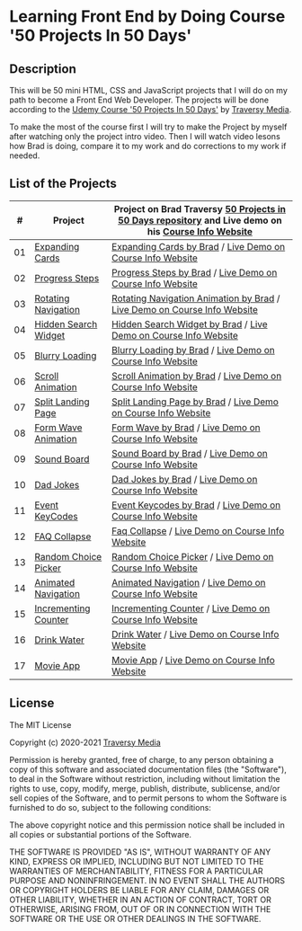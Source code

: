 # Learning Front End by Doing Course '50 Projects In 50 Days'

## Description

This will be 50 mini HTML, CSS and JavaScript projects that I will do on my path to become a Front End Web Developer.
The projects will be done according to the [Udemy Course '50 Projects In 50 Days'](https://www.udemy.com/course/50-projects-50-days) by [Traversy Media](https://traversymedia.com).

To make the most of the course first I will try to make the Project by myself after watching only the project intro video. Then I will watch video lesons how Brad is doing, compare it to my work and do corrections to my work if needed.

## List of the Projects

|  #  | Project                                                                                                                 | Project on Brad Traversy [50 Projects in 50 Days repository](https://github.com/bradtraversy/50projects50days) and Live demo on his [Course Info Website](https://50projects50days.com)                                                          |
| :-: | ------------------------------------------------------------------------------------------------------------------------|--------------------------------------------------------------------------------------------------------------------------------------------------------------------------------------------------------------------------------------------------|
| 01  | [Expanding Cards](https://github.com/nerijus-bauza/50-projects-50-days/tree/main/day-01-expanding-cards)                | [Expanding Cards by Brad](https://github.com/bradtraversy/50projects50days/tree/master/expanding-cards) / [Live Demo on Course Info Website](https://50projects50days.com/projects/expanding-cards/)                                             |
| 02  | [Progress Steps](https://github.com/nerijus-bauza/50-projects-50-days/tree/main/day-02-progress-steps)                  | [Progress Steps by Brad](https://github.com/bradtraversy/50projects50days/tree/master/progress-steps) / [Live Demo on Course Info Website](https://50projects50days.com/projects/progress-steps/)                                                |
| 03  | [Rotating Navigation](https://github.com/nerijus-bauza/50-projects-50-days/tree/main/day-03-rotating-navigation)        | [Rotating Navigation Animation by Brad](https://github.com/bradtraversy/50projects50days/tree/master/rotating-nav-animation) / [Live Demo on Course Info Website](https://50projects50days.com/projects/rotating-navigation-animation/)          |
| 04  | [Hidden Search Widget](https://github.com/nerijus-bauza/50-projects-50-days/tree/main/day-04-hidden-search-widget)      | [Hidden Search Widget by Brad](https://github.com/bradtraversy/50projects50days/tree/master/hidden-search) / [Live Demo on Course Info Website](https://50projects50days.com/projects/hidden-search-widget/)                                     |
| 05  | [Blurry Loading](https://github.com/nerijus-bauza/50-projects-50-days/tree/main/day-05-blurry-loading)                  | [Blurry Loading by Brad](https://github.com/bradtraversy/50projects50days/tree/master/blurry-loading) / [Live Demo on Course Info Website](https://50projects50days.com/projects/blurry-loading/)                                                |
| 06  | [Scroll Animation](https://github.com/nerijus-bauza/50-projects-50-days/tree/main/day-06-scroll-animation)              | [Scroll Animation by Brad](https://github.com/bradtraversy/50projects50days/tree/master/scroll-animation) / [Live Demo on Course Info Website](https://50projects50days.com/projects/scroll-animation/)                                          |
| 07  | [Split Landing Page](https://github.com/nerijus-bauza/50-projects-50-days/tree/main/day-07-split-landing-page)          | [Split Landing Page by Brad](https://github.com/bradtraversy/50projects50days/tree/master/split-landing-page) / [Live Demo on Course Info Website](https://50projects50days.com/projects/split-landing-page/)                                    |
| 08  | [Form Wave Animation](https://github.com/nerijus-bauza/50-projects-50-days/tree/main/day-08-form-wave-animation)        | [Form Wave by Brad](https://github.com/bradtraversy/50projects50days/tree/master/form-input-wave) / [Live Demo on Course Info Website](https://50projects50days.com/projects/form-wave/)                                                         |
| 09  | [Sound Board](https://github.com/nerijus-bauza/50-projects-50-days/tree/main/day-09-sound-board)                        | [Sound Board by Brad](https://github.com/bradtraversy/50projects50days/tree/master/sound-board) / [Live Demo on Course Info Website](https://50projects50days.com/projects/sound-board/)                                                         |
| 10  | [Dad Jokes](https://github.com/nerijus-bauza/50-projects-50-days/tree/main/day-10-dad-jokes)                            | [Dad Jokes by Brad](https://github.com/bradtraversy/50projects50days/tree/master/dad-jokes) / [Live Demo on Course Info Website](https://50projects50days.com/projects/dad-jokes/)                                                               |
| 11  | [Event KeyCodes](https://github.com/nerijus-bauza/50-projects-50-days/tree/main/day-11-event-keycodes)                  | [Event Keycodes by Brad](https://github.com/bradtraversy/50projects50days/tree/master/event-keycodes) / [Live Demo on Course Info Website](https://50projects50days.com/projects/event-keycodes/)                                                |
| 12  | [FAQ Collapse](https://github.com/nerijus-bauza/50-projects-50-days/tree/main/day-12-FAQ-collapse)                      | [Faq Collapse](https://github.com/bradtraversy/50projects50days/tree/master/faq-collapse) / [Live Demo on Course Info Website](https://50projects50days.com/projects/faq-collapse/)                                                              |
| 13  | [Random Choice Picker](https://github.com/nerijus-bauza/50-projects-50-days/tree/main/day-13-random-choice-picker)      | [Random Choice Picker](https://github.com/bradtraversy/50projects50days/tree/master/random-choice-picker) / [Live Demo on Course Info Website](https://50projects50days.com/projects/random-choice-picker/)                                      |
| 14  | [Animated Navigation](https://github.com/nerijus-bauza/50-projects-50-days/tree/main/day-14-animated-navigation)        | [Animated Navigation](https://github.com/bradtraversy/50projects50days/tree/master/animated-navigation) / [Live Demo on Course Info Website](https://50projects50days.com/projects/animated-navigation/)                                         |
| 15  | [Incrementing Counter](https://github.com/nerijus-bauza/50-projects-50-days/tree/main/day-15-increment-counter)         | [Incrementing Counter](https://github.com/bradtraversy/50projects50days/tree/master/incrementing-counter) / [Live Demo on Course Info Website](https://50projects50days.com/projects/incrementing-counter/)                                      |
| 16  | [Drink Water](https://github.com/nerijus-bauza/50-projects-50-days/tree/main/day-16-drink-water)                        | [Drink Water](https://github.com/bradtraversy/50projects50days/tree/master/drink-water) / [Live Demo on Course Info Website](https://50projects50days.com/projects/drink-water/)                                                                 |
| 17  | [Movie App](https://github.com/nerijus-bauza/50-projects-50-days/tree/main/day-17-movie-app)                            | [Movie App](https://github.com/bradtraversy/50projects50days/tree/master/movie-app) / [Live Demo on Course Info Website](https://50projects50days.com/projects/movie-app/)                                                                       |

## License

The MIT License

Copyright (c) 2020-2021 [Traversy Media](https://traversymedia.com)

Permission is hereby granted, free of charge, to any person obtaining a copy
of this software and associated documentation files (the "Software"), to deal
in the Software without restriction, including without limitation the rights
to use, copy, modify, merge, publish, distribute, sublicense, and/or sell
copies of the Software, and to permit persons to whom the Software is
furnished to do so, subject to the following conditions:

The above copyright notice and this permission notice shall be included in
all copies or substantial portions of the Software.

THE SOFTWARE IS PROVIDED "AS IS", WITHOUT WARRANTY OF ANY KIND, EXPRESS OR
IMPLIED, INCLUDING BUT NOT LIMITED TO THE WARRANTIES OF MERCHANTABILITY,
FITNESS FOR A PARTICULAR PURPOSE AND NONINFRINGEMENT. IN NO EVENT SHALL THE
AUTHORS OR COPYRIGHT HOLDERS BE LIABLE FOR ANY CLAIM, DAMAGES OR OTHER
LIABILITY, WHETHER IN AN ACTION OF CONTRACT, TORT OR OTHERWISE, ARISING FROM,
OUT OF OR IN CONNECTION WITH THE SOFTWARE OR THE USE OR OTHER DEALINGS IN
THE SOFTWARE.
